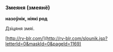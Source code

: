 ### Змеяня (змеянё)
**назоўнік, ніякі род**

Дзіцяня змяі.

<a rel="author">[http://rv-blr.com/](http://rv-blr.com/slounik.jsp?letterId=0&maskId=0&pageId=1169)</a>

